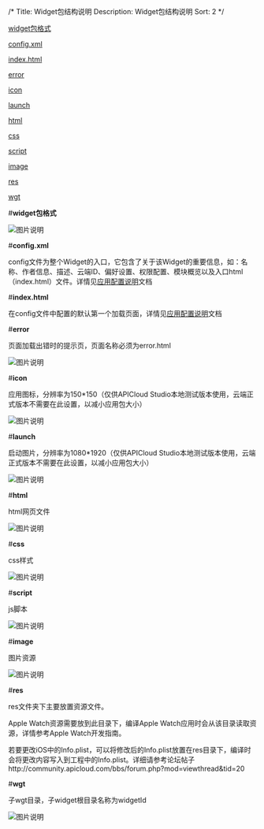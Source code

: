 /*
Title: Widget包结构说明
Description: Widget包结构说明
Sort: 2
*/


[widget包格式](#1)

[config.xml](#2)

[index.html](#3)

[error](#4)

[icon](#5)

[launch](#6)

[html](#7)

[css](#8)

[script](#9)

[image](#10)

[res](#11)

[wgt](#12)

#**widget包格式**<div id="1"></div>

![图片说明](/img/docImage/16.png)

#**config.xml**<div id="2"></div>

config文件为整个Widget的入口，它包含了关于该Widget的重要信息，如：名称、作者信息、描述、云端ID、偏好设置、权限配置、模块概览以及入口html（index.html）文件。详情见[应用配置说明](/APICloud/技术专题/app-config-manual)文档

#**index.html**<div id="3"></div>

在config文件中配置的默认第一个加载页面，详情见[应用配置说明](/APICloud/技术专题/app-config-manual)文档

#**error**<div id="4"></div>

页面加载出错时的提示页，页面名称必须为error.html

![图片说明](/img/docImage/17.png)
 
#**icon**<div id="5"></div>

应用图标，分辨率为150*150（仅供APICloud Studio本地测试版本使用，云端正式版本不需要在此设置，以减小应用包大小）

![图片说明](/img/docImage/18.png)
 
#**launch**<div id="6"></div>

启动图片，分辨率为1080*1920（仅供APICloud Studio本地测试版本使用，云端正式版本不需要在此设置，以减小应用包大小）

![图片说明](/img/docImage/19.png)
 
#**html**<div id="7"></div>

html网页文件

![图片说明](/img/docImage/20.png)
 
#**css**<div id="8"></div>

css样式

![图片说明](/img/docImage/21.png)
 
#**script**<div id="9"></div>

js脚本

![图片说明](/img/docImage/23.png)
 
#**image**<div id="10"></div>

图片资源

![图片说明](/img/docImage/24.png)

#**res**<div id="11"></div>

res文件夹下主要放置资源文件。

Apple Watch资源需要放到此目录下，编译Apple Watch应用时会从该目录读取资源，详情参考Apple Watch开发指南。

若要更改iOS中的Info.plist，可以将修改后的Info.plist放置在res目录下，编译时会将更改内容写入到工程中的Info.plist。详细请参考论坛帖子http://community.apicloud.com/bbs/forum.php?mod=viewthread&tid=20

#**wgt**<div id="12"></div>

子wgt目录，子widget根目录名称为widgetId
 
![图片说明](/img/docImage/25.png)
